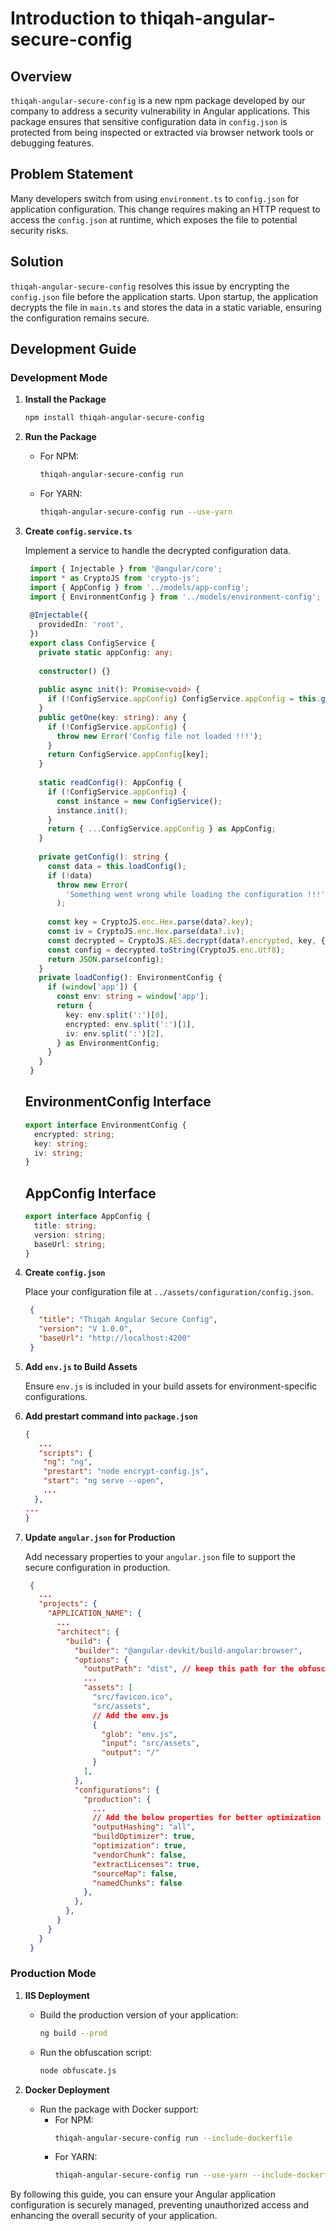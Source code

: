 
# Introduction to thiqah-angular-secure-config

## Overview
`thiqah-angular-secure-config` is a new npm package developed by our company to address a security vulnerability in Angular applications. This package ensures that sensitive configuration data in `config.json` is protected from being inspected or extracted via browser network tools or debugging features.

## Problem Statement
Many developers switch from using `environment.ts` to `config.json` for application configuration. This change requires making an HTTP request to access the `config.json` at runtime, which exposes the file to potential security risks.

## Solution
`thiqah-angular-secure-config` resolves this issue by encrypting the `config.json` file before the application starts. Upon startup, the application decrypts the file in `main.ts` and stores the data in a static variable, ensuring the configuration remains secure.

## Development Guide

### Development Mode

1. **Install the Package**
   ```sh
   npm install thiqah-angular-secure-config
   ```

2. **Run the Package**
   - For NPM:
     ```sh
     thiqah-angular-secure-config run
     ```
   - For YARN:
     ```sh
     thiqah-angular-secure-config run --use-yarn
     ```

3. **Create `config.service.ts`**
   
   Implement a service to handle the decrypted configuration data.

   ```typescript
    import { Injectable } from '@angular/core';
    import * as CryptoJS from 'crypto-js';
    import { AppConfig } from '../models/app-config';
    import { EnvironmentConfig } from '../models/environment-config';
    
    @Injectable({
      providedIn: 'root',
    })
    export class ConfigService {
      private static appConfig: any;
    
      constructor() {}
    
      public async init(): Promise<void> {
        if (!ConfigService.appConfig) ConfigService.appConfig = this.getConfig();
      }
      public getOne(key: string): any {
        if (!ConfigService.appConfig) {
          throw new Error('Config file not loaded !!!');
        }
        return ConfigService.appConfig[key];
      }
    
      static readConfig(): AppConfig {
        if (!ConfigService.appConfig) {
          const instance = new ConfigService();
          instance.init();
        }
        return { ...ConfigService.appConfig } as AppConfig;
      }
    
      private getConfig(): string {
        const data = this.loadConfig();
        if (!data)
          throw new Error(
            'Something went wrong while loading the configuration !!!'
          );
    
        const key = CryptoJS.enc.Hex.parse(data?.key);
        const iv = CryptoJS.enc.Hex.parse(data?.iv);
        const decrypted = CryptoJS.AES.decrypt(data?.encrypted, key, { iv: iv });
        const config = decrypted.toString(CryptoJS.enc.Utf8);
        return JSON.parse(config);
      }
      private loadConfig(): EnvironmentConfig {
        if (window['app']) {
          const env: string = window['app'];
          return {
            key: env.split(':')[0],
            encrypted: env.split(':')[1],
            iv: env.split(':')[2],
          } as EnvironmentConfig;
        }
      }
    }
    ```
    
    ## EnvironmentConfig Interface
    
    ```typescript
    export interface EnvironmentConfig {
      encrypted: string;
      key: string;
      iv: string;
    }
    ```
    
    ## AppConfig Interface
    
    ```typescript
    export interface AppConfig {
      title: string;
      version: string;
      baseUrl: string;
    }
    ```

4. **Create `config.json`**
   
   Place your configuration file at `../assets/configuration/config.json`.
   
   ```json
    {
      "title": "Thiqah Angular Secure Config",
      "version": "V 1.0.0",
      "baseUrl": "http://localhost:4200"
    }

   ```

5. **Add `env.js` to Build Assets**

   Ensure `env.js` is included in your build assets for environment-specific configurations.

6. **Add prestart command into `package.json`**

   ```json
   {
      ...
      "scripts": {
       "ng": "ng",
       "prestart": "node encrypt-config.js",
       "start": "ng serve --open",
       ...
     },
   ...
   }
   ```

7. **Update `angular.json` for Production**
   
   Add necessary properties to your `angular.json` file to support the secure configuration in production.

   
   ```json
    {
      ...
      "projects": {
        "APPLICATION_NAME": {
          ...
          "architect": {
            "build": {
              "builder": "@angular-devkit/build-angular:browser",
              "options": {
                "outputPath": "dist", // keep this path for the obfuscate.js
                ...
                "assets": [
                  "src/favicon.ico",
                  "src/assets",
                  // Add the env.js
                  {
                    "glob": "env.js",
                    "input": "src/assets",
                    "output": "/"
                  }
                ],
              },
              "configurations": {
                "production": {
                  ...
                  // Add the below properties for better optimization
                  "outputHashing": "all",
                  "buildOptimizer": true,
                  "optimization": true,
                  "vendorChunk": false,
                  "extractLicenses": true,
                  "sourceMap": false,
                  "namedChunks": false
                },
              },
            },
          }
        }
      }
    }
   ```


### Production Mode

1. **IIS Deployment**
   - Build the production version of your application:
     ```sh
     ng build --prod
     ```
   - Run the obfuscation script:
     ```sh
     node obfuscate.js
     ```

2. **Docker Deployment**
   - Run the package with Docker support:
     - For NPM:
       ```sh
       thiqah-angular-secure-config run --include-dockerfile
       ```
     - For YARN:
       ```sh
       thiqah-angular-secure-config run --use-yarn --include-dockerfile
       ```

By following this guide, you can ensure your Angular application configuration is securely managed, preventing unauthorized access and enhancing the overall security of your application.
